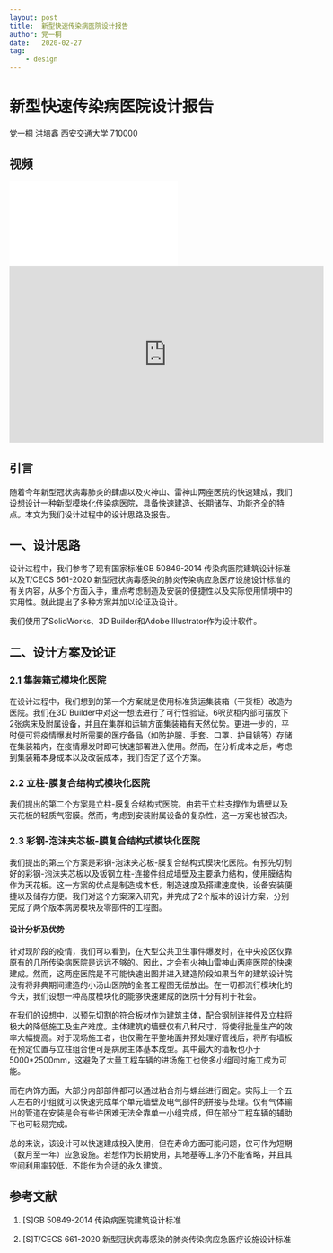 ```yaml
---
layout: post
title:  新型快速传染病医院设计报告
author: 党一桐
date:   2020-02-27
tag: 
    - design
---
```


# 新型快速传染病医院设计报告

党一桐  洪培鑫  西安交通大学 710000

## 视频

<div class="embed-responsive embed-responsive-4by3">
<iframe src="//player.bilibili.com/player.html?aid=92153718&cid=157350503&page=1" scrolling="no" border="0" frameborder="no" framespacing="0" allowfullscreen="true"> </iframe>
</div>

<iframe width="560" height="315" src="https://www.youtube.com/embed/C04Fxk0s_e4" frameborder="0" allow="accelerometer; autoplay; encrypted-media; gyroscope; picture-in-picture" allowfullscreen></iframe>

## 引言

随着今年新型冠状病毒肺炎的肆虐以及火神山、雷神山两座医院的快速建成，我们设想设计一种新型模块化传染病医院，具备快速建造、长期储存、功能齐全的特点。本文为我们设计过程中的设计思路及报告。

## 一、设计思路

设计过程中，我们参考了现有国家标准GB 50849-2014 传染病医院建筑设计标准以及T/CECS 661-2020 新型冠状病毒感染的肺炎传染病应急医疗设施设计标准的有关内容，从多个方面入手，重点考虑制造及安装的便捷性以及实际使用情境中的实用性。就此提出了多种方案并加以论证及设计。

我们使用了SolidWorks、3D Builder和Adobe Illustrator作为设计软件。

## 二、设计方案及论证

### 2.1 集装箱式模块化医院

在设计过程中，我们想到的第一个方案就是使用标准货运集装箱（干货柜）改造为医院。我们在3D Builder中对这一想法进行了可行性验证。6呎货柜内部可摆放下2张病床及附属设备，并且在集群和运输方面集装箱有天然优势。更进一步的，平时便可将疫情爆发时所需要的医疗备品（如防护服、手套、口罩、护目镜等）存储在集装箱内，在疫情爆发时即可快速部署进入使用。然而，在分析成本之后，考虑到集装箱本身成本以及改装成本，我们否定了这个方案。

### 2.2 立柱-膜复合结构式模块化医院

我们提出的第二个方案是立柱-膜复合结构式医院。由若干立柱支撑作为墙壁以及天花板的轻质气密膜。然而，考虑到安装附属设备的复杂性，这一方案也被否决。

### 2.3 彩钢-泡沫夹芯板-膜复合结构式模块化医院

我们提出的第三个方案是彩钢-泡沫夹芯板-膜复合结构式模块化医院。有预先切割好的彩钢-泡沫夹芯板以及钣钢立柱-连接件组成墙壁及主要承力结构，使用膜结构作为天花板。这一方案的优点是制造成本低，制造速度及搭建速度快，设备安装便捷以及储存方便。我们对这个方案深入研究，并完成了2个版本的设计方案，分别完成了两个版本病房模块及零部件的工程图。

#### 设计分析及优势

针对现阶段的疫情，我们可以看到，在大型公共卫生事件爆发时，在中央疫区仅靠原有的几所传染病医院是远远不够的。因此，才会有火神山雷神山两座医院的快速建成。然而，这两座医院是不可能快速出图并进入建造阶段如果当年的建筑设计院没有将非典期间建造的小汤山医院的全套工程图无偿放出。在一切都流行模块化的今天，我们设想一种高度模块化的能够快速建成的医院十分有利于社会。

在我们的设想中，以预先切割的符合板材作为建筑主体，配合钢制连接件及立柱将极大的降低施工及生产难度。主体建筑的墙壁仅有八种尺寸，将使得批量生产的效率大幅提高。对于现场施工者，也仅需在平整地面并预处理好管线后，将所有墙板在预定位置与立柱组合便可是病房主体基本成型。其中最大的墙板也小于5000*2500mm，这避免了大量工程车辆的进场施工也使多小组同时施工成为可能。

而在内饰方面，大部分内部部件都可以通过粘合剂与螺丝进行固定。实际上一个五人左右的小组就可以快速完成单个单元墙壁及电气部件的拼接与处理。仅有气体输出的管道在安装是会有些许困难无法全靠单一小组完成，但在部分工程车辆的辅助下也可轻易完成。

总的来说，该设计可以快速建成投入使用，但在寿命方面可能问题，仅可作为短期（数月至一年）应急设施。若想作为长期使用，其地基等工序仍不能省略，并且其空间利用率较低，不能作为合适的永久建筑。

## 参考文献

1. [S]GB 50849-2014 传染病医院建筑设计标准

2. [S]T/CECS 661-2020 新型冠状病毒感染的肺炎传染病应急医疗设施设计标准